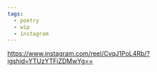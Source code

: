```yaml
---
tags:
  - poetry
  - wip
  - instagram
---
```



https://www.instagram.com/reel/CvqJ1PoL4Rb/?igshid=YTUzYTFiZDMwYg==